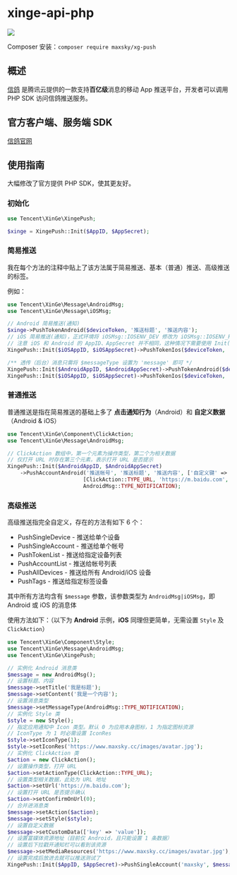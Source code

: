 # xinge-api-php

<a href="https://996.icu"><img src="https://img.shields.io/badge/link-996.icu-red.svg"></a>

Composer 安装：`composer require maxsky/xg-push`



## 概述

[信鸽](http://xg.qq.com) 是腾讯云提供的一款支持**百亿级**消息的移动 App 推送平台，开发者可以调用 PHP SDK 访问信鸽推送服务。



## 官方客户端、服务端 SDK

[信鸽官网](http://xg.qq.com/xg/ctr_index/download)



## 使用指南

大幅修改了官方提供 PHP SDK，使其更友好。



### 初始化

```php
use Tencent\XinGe\XingePush;

$xinge = XingePush::Init($AppID, $AppSecret);
```



### 简易推送

我在每个方法的注释中贴上了该方法属于简易推送、基本（普通）推送、高级推送的标签。

例如：

```php
use Tencent\XinGe\Message\AndroidMsg;
use Tencent\XinGe\Message\iOSMsg;

// Android 简易推送(通知)
$xinge->PushTokenAndroid($deviceToken, '推送标题', '推送内容');
// iOS 简易推送(通知)，正式环境将 iOSMsg::IOSENV_DEV 修改为 iOSMsg::IOSENV_PROD
// 注意 iOS 和 Android 的 AppID、AppSecret 并不相同，这种情况下需要使用 Init() 方法设置
XingePush::Init($iOSAppID, $iOSAppSecret)->PushTokenIos($deviceToken, '推送标题', '推送内容', iOSMsg::IOSENV_DEV);

/** 透传（后台）消息只需将 $messageType 设置为 'message' 即可 */
XingePush::Init($AndroidAppID, $AndroidAppSecret)->PushTokenAndroid($deviceToken, '推送标题', '推送内容', AndroidMsg::TYPE_MESSAGE);
XingePush::Init($iOSAppID, $iOSAppSecret)->PushTokenIos($deviceToken, '推送标题', '推送内容', iOSMsg::IOSENV_DEV, iOSMsg::TYPE_REMOTE_MESSAGE);
```



### 普通推送

普通推送是指在简易推送的基础上多了 **点击通知行为**（Android）和 **自定义数据**（Android & iOS）

```php
use Tencent\XinGe\Component\ClickAction;
use Tencent\XinGe\Message\AndroidMsg;

// ClickAction 数组中，第一个元素为操作类型，第二个为相关数据
// 仅打开 URL 时存在第三个元素，表示打开 URL 是否提示
XingePush::Init($AndroidAppID, $AndroidAppSecret)
  	->PushAccountAndroid('推送帐号', '推送标题', '推送内容', ['自定义键' => '自定义值'],
                        [ClickAction::TYPE_URL, 'https://m.baidu.com', 1], 
                        AndroidMsg::TYPE_NOTIFICATION);
```



### 高级推送

高级推送指完全自定义，存在的方法有如下 6 个：

* PushSingleDevice - 推送给单个设备
* PushSingleAccount - 推送给单个帐号
* PushTokenList - 推送给指定设备列表
* PushAccountList - 推送给帐号列表
* PushAllDevices - 推送给所有 Android/iOS 设备
* PushTags - 推送给指定标签设备

其中所有方法均含有 `$message` 参数，该参数类型为 `AndroidMsg|iOSMsg`，即 Android 或 iOS 的消息体

使用方法如下：（以下为 **Android** 示例，**iOS** 同理但更简单，无需设置 `Style` 及`ClickAction`）

```php
use Tencent\XinGe\Component\Style;
use Tencent\XinGe\Message\AndroidMsg;
use Tencent\XinGe\XingePush;

// 实例化 Android 消息类
$message = new AndroidMsg();
// 设置标题、内容
$message->setTitle('我是标题');
$message->setContent('我是一个内容');
// 设置消息类型
$message->setMessageType(AndroidMsg::TYPE_NOTIFICATION);
// 实例化 Style 类
$style = new Style();
// 指定应用通知中 Icon 类型。默认 0 为应用本身图标，1 为指定图标资源
// IconType 为 1 时必需设置 IconRes
$style->setIconType(1);
$style->setIconRes('https://www.maxsky.cc/images/avatar.jpg');
// 实例化 ClickAction 类
$action = new ClickAction();
// 设置操作类型，打开 URL
$action->setActionType(ClickAction::TYPE_URL);
// 设置类型相关数据，此处为 URL 地址
$action->setUrl('https://m.baidu.com');
// 设置打开 URL 是否提示确认
$action->setConfirmOnUrl(0);
// 合并进消息类
$message->setAction($action);
$message->setStyle($style);
// 设置自定义数据
$message->setCustomData(['key' => 'value']);
// 设置富媒体资源地址（目前仅 Android，且只能设置 1 条数据）
// 设置后下拉戳开通知栏可以看到该资源
$message->setMediaResources('https://www.maxsky.cc/images/avatar.jpg');
// 设置完成后放进去就可以推送测试了
XingePush::Init($AppID, $AppSecret)->PushSingleAccount('maxsky', $message);
```

